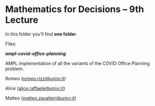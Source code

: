 # Mathematics for Decisions – 9th Lecture

In this folder you'll find **one folder**.

Files:

***ampl-covid-office-planning***

AMPL implementation of all the variants of the COVID Office Planning problem.



Romeo (romeo.rizzi@univr.it)

Alice (alice.raffaele@univr.it)

Matteo (matteo.zavatteri@univr.it)
